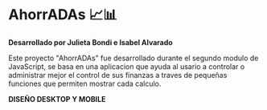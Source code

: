 # AhorrADAs 📈📊

**Desarrollado por Julieta Bondi e Isabel Alvarado**

Este proyecto "AhorrADAs" fue desarrollado durante el segundo modulo de JavaScript, se basa en una aplicacion que ayuda al usario a 
controlar o administrar mejor el control de sus finanzas a traves de pequeñas funciones que permiten mostrar cada calculo.

**DISEÑO DESKTOP Y MOBILE**